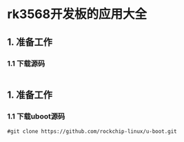 # rk3568开发板的应用大全
## 1. 准备工作
### 1.1 下载源码

```shell

```

## 1. 准备工作

### 1.1 下载uboot源码

```shell
#git clone https://github.com/rockchip-linux/u-boot.git
```



